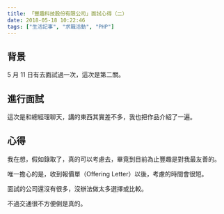 ```yaml
---
title: 「豐趣科技股份有限公司」面試心得（二）
date: 2018-05-18 10:22:46
tags: ["生活記事", "求職活動", "PHP"]
---
```


## 背景
5 月 11 日有去面試過一次，這次是第二關。

## 進行面試
這次是和總經理聊天，講的東西其實差不多，我也把作品介紹了一遍。

## 心得
我在想，假如錄取了，真的可以考慮去，畢竟到目前為止豐趣是對我最友善的。

唯一擔心的是，收到報價單（Offering Letter）以後，考慮的時間會很短。

面試的公司還沒有很多，沒辦法做太多選擇或比較。

不過交通很不方便倒是真的。